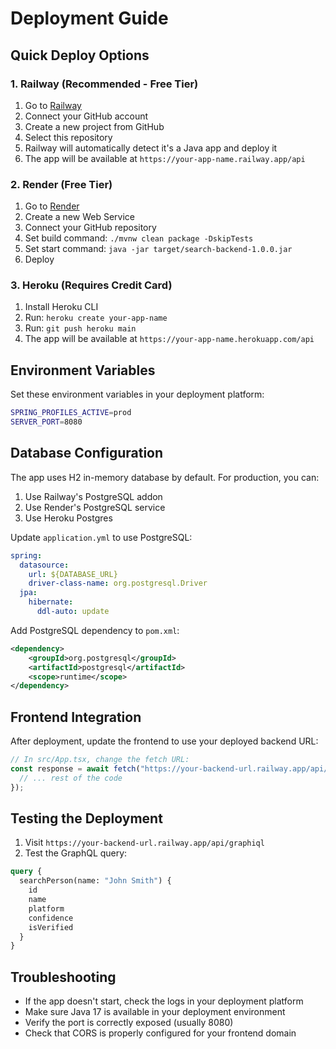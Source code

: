 # Deployment Guide

## Quick Deploy Options

### 1. Railway (Recommended - Free Tier)
1. Go to [Railway](https://railway.app/)
2. Connect your GitHub account
3. Create a new project from GitHub
4. Select this repository
5. Railway will automatically detect it's a Java app and deploy it
6. The app will be available at `https://your-app-name.railway.app/api`

### 2. Render (Free Tier)
1. Go to [Render](https://render.com/)
2. Create a new Web Service
3. Connect your GitHub repository
4. Set build command: `./mvnw clean package -DskipTests`
5. Set start command: `java -jar target/search-backend-1.0.0.jar`
6. Deploy

### 3. Heroku (Requires Credit Card)
1. Install Heroku CLI
2. Run: `heroku create your-app-name`
3. Run: `git push heroku main`
4. The app will be available at `https://your-app-name.herokuapp.com/api`

## Environment Variables

Set these environment variables in your deployment platform:

```bash
SPRING_PROFILES_ACTIVE=prod
SERVER_PORT=8080
```

## Database Configuration

The app uses H2 in-memory database by default. For production, you can:

1. Use Railway's PostgreSQL addon
2. Use Render's PostgreSQL service
3. Use Heroku Postgres

Update `application.yml` to use PostgreSQL:

```yaml
spring:
  datasource:
    url: ${DATABASE_URL}
    driver-class-name: org.postgresql.Driver
  jpa:
    hibernate:
      ddl-auto: update
```

Add PostgreSQL dependency to `pom.xml`:

```xml
<dependency>
    <groupId>org.postgresql</groupId>
    <artifactId>postgresql</artifactId>
    <scope>runtime</scope>
</dependency>
```

## Frontend Integration

After deployment, update the frontend to use your deployed backend URL:

```typescript
// In src/App.tsx, change the fetch URL:
const response = await fetch("https://your-backend-url.railway.app/api/graphql", {
  // ... rest of the code
});
```

## Testing the Deployment

1. Visit `https://your-backend-url.railway.app/api/graphiql`
2. Test the GraphQL query:
```graphql
query {
  searchPerson(name: "John Smith") {
    id
    name
    platform
    confidence
    isVerified
  }
}
```

## Troubleshooting

- If the app doesn't start, check the logs in your deployment platform
- Make sure Java 17 is available in your deployment environment
- Verify the port is correctly exposed (usually 8080)
- Check that CORS is properly configured for your frontend domain 